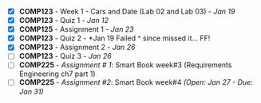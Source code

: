 - [x] **COMP123** - Week 1 - Cars and Date (Lab 02 and Lab 03) - *Jan 19*
- [x] **COMP123** - Quiz 1 - *Jan 12*
- [x] **COMP125** - Assignment 1 - *Jan 23*
- [x] **COMP123** - Quiz 2 - *Jan 19 
      Failed ^ since missed it... FF!
- [x] **COMP123** - Assignment 2 - *Jan 26*
- [ ] **COMP123** - Quiz 3 - *Jan 26*
- [ ] **COMP225** - *Assignment # 1*: Smart Book week#3 (Requirements Engineering ch7 part 1)
 - [ ] **COMP225** - *Assignment #2*: Smart Book week#4 *(Open: Jan 27 - Due: Jan 31)*